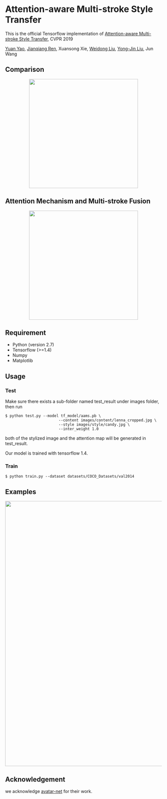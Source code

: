 # Attention-aware Multi-stroke Style Transfer

This is the official Tensorflow implementation of [Attention-aware Multi-stroke Style Transfer](https://arxiv.org/abs/1901.05127), CVPR 2019

[Yuan Yao](mailto:yaoy92@gmail.com), [Jianqiang Ren](mailto:jianqiang.rjq@alibaba-inc.com), Xuansong Xie, [Weidong Liu](https://www.tsinghua.edu.cn/publish/csen/4623/2010/20101224001537675975573/20101224001537675975573_.html), [Yong-Jin Liu](http://media.cs.tsinghua.edu.cn/en/liuyj), Jun Wang

## Comparison
<div align='center'>
  <img src='https://github.com/JianqiangRen/AAMS/blob/master/images/guideline/motivation.jpg' height="350px">
</div>



## Attention Mechanism and Multi-stroke Fusion
<div align='center'>
  <img src='https://github.com/JianqiangRen/AAMS/blob/master/images/guideline/multi-stroke.jpg' height="350px">
</div>



## Requirement
- Python (version 2.7)
- Tensorflow (>=1.4)
- Numpy
- Matplotlib

## Usage
### Test

Make sure there exists a sub-folder named test_result under images folder, then run 
```
$ python test.py --model tf_model/aams.pb \
                        --content images/content/lenna_cropped.jpg \
                        --style images/style/candy.jpg \
                        --inter_weight 1.0
```
both of the stylized image and the attention map will be generated in test_result.

Our model is trained with tensorflow 1.4.

### Train
```
$ python train.py --dataset datasets/COCO_Datasets/val2014
```

## Examples
<div align='center'>
  <img src='https://github.com/JianqiangRen/AAMS/blob/master/images/guideline/fig1.jpg' height="850px">
</div>



## Acknowledgement
we acknowledge [avatar-net](https://github.com/LucasSheng/avatar-net) for their work.
